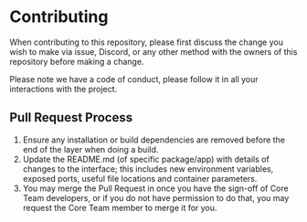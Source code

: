 # Contributing

When contributing to this repository, please first discuss the change you wish to make via issue,
Discord, or any other method with the owners of this repository before making a change.

Please note we have a code of conduct, please follow it in all your interactions with the project.

## Pull Request Process

1. Ensure any installation or build dependencies are removed before the end of the layer when doing a build.
2. Update the README.md (of specific package/app) with details of changes to the interface; this includes new environment variables, exposed ports, useful file locations and container parameters.
3. You may merge the Pull Request in once you have the sign-off of Core Team developers, or if you do not have permission to do that, you may request the Core Team member to merge it for you.
